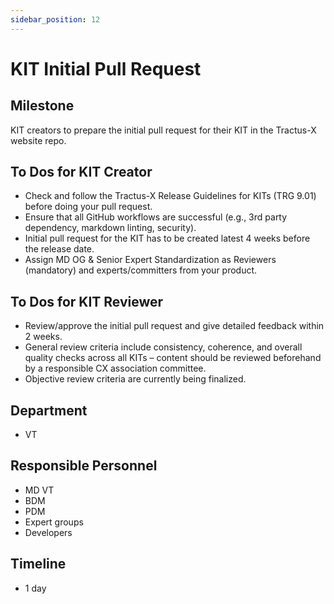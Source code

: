 ```yaml
---
sidebar_position: 12
---
```


# KIT Initial Pull Request

## Milestone

KIT creators to prepare the initial pull request for their KIT in the Tractus-X website repo.

## To Dos for KIT Creator

- Check and follow the Tractus-X Release Guidelines for KITs (TRG 9.01) before doing your pull request.
- Ensure that all GitHub workflows are successful (e.g., 3rd party dependency, markdown linting, security).
- Initial pull request for the KIT has to be created latest 4 weeks before the release date.
- Assign MD OG & Senior Expert Standardization as Reviewers (mandatory) and experts/committers from your product.

## To Dos for KIT Reviewer

- Review/approve the initial pull request and give detailed feedback within 2 weeks.
- General review criteria include consistency, coherence, and overall quality checks across all KITs – content should be reviewed beforehand by a responsible CX association committee.
- Objective review criteria are currently being finalized.

## Department

- VT

## Responsible Personnel

- MD VT
- BDM
- PDM
- Expert groups
- Developers

## Timeline

- 1 day
